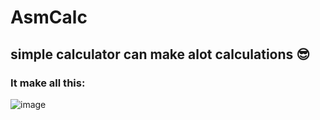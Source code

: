 # AsmCalc
## simple calculator can make alot calculations 😎  
### It make all this:  
![image](https://user-images.githubusercontent.com/114514662/236681439-1d1fe15b-ff0d-4107-a8c4-c7f2ac857b94.png)

